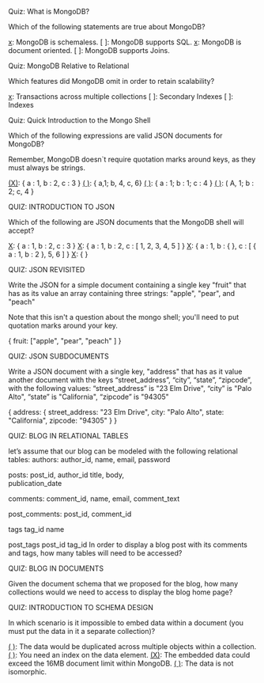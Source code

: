 Quiz: What is MongoDB?

Which of the following statements are true about MongoDB?

[x]: MongoDB is schemaless.
[ ]: MongoDB supports SQL.
[x]: MongoDB is document oriented.
[ ]: MongoDB supports Joins.

Quiz: MongoDB Relative to Relational 

Which features did MongoDB omit in order to retain scalability?

[x]: Joins
[x]: Transactions across multiple collections
[ ]: Secondary Indexes
[ ]: Indexes


Quiz: Quick Introduction to the Mongo Shell 

Which of the following expressions are valid JSON documents for MongoDB?

Remember, MongoDB doesn`t require quotation marks around keys, as they must always be strings.


[(X)]: { a : 1, b : 2, c : 3 }
[( )]: { a,1; b, 4, c, 6}
[( )]: { a : 1; b : 1; c : 4 }
[( )]: ( A, 1; b : 2; c, 4 }


QUIZ: INTRODUCTION TO JSON

Which of the following are JSON documents that the MongoDB shell will accept?


[X]: { a : 1, b : 2, c : 3 }
[X]: { a : 1, b : 2, c : [ 1, 2, 3, 4, 5 ] }
[X]: { a : 1, b : { }, c : [ { a : 1, b : 2 }, 5, 6 ] }
[X]: { }



QUIZ: JSON REVISITED

Write the JSON for a simple document containing a single key "fruit" that has as its value an array containing three strings: "apple", "pear", and "peach"

Note that this isn't a question about the mongo shell; you'll need to put quotation marks around your key.

{
    fruit: ["apple", "pear", "peach" ]
}

QUIZ: JSON SUBDOCUMENTS

Write a JSON document with a single key, "address" that has as it value another document with the keys “street_address”, “city”, “state”, “zipcode”, with the following values: “street_address” is "23 Elm Drive", “city” is "Palo Alto", “state” is "California", “zipcode” is "94305"

{
    address: {
        street_address: "23 Elm Drive",
        city: "Palo Alto",
        state: "California",
        zipcode: "94305"
    }
}

QUIZ: BLOG IN RELATIONAL TABLES

let’s assume that our blog can be modeled with the following relational tables:
authors:
	author_id,
	name,
	email,
	password

posts:
	post_id,
	author_id
	title,
	body,	
	publication_date

comments:
	comment_id,
	name, 
	email,
	comment_text

post_comments:
	post_id,
	comment_id


tags
	tag_id
	name

post_tags
	post_id
	tag_id
In order to display a blog post with its comments and tags, how many tables will need to be accessed?

[( )]: 2
[( )]: 3
[( )]: 5
[(X)]: 6



QUIZ: BLOG IN DOCUMENTS

Given the document schema that we proposed for the blog, how many collections would we need to access to display the blog home page?

[( )]: 0
[(X)]: 1
[( )]: 2
[( )]: 4

QUIZ: INTRODUCTION TO SCHEMA DESIGN

In which scenario is it impossible to embed data within a document (you must put the data in it a separate collection)?


[( )]: The data would be duplicated across multiple objects within a collection.
[( )]: You need an index on the data element.
[(X)]: The embedded data could exceed the 16MB document limit within MongoDB.
[( )]: The data is not isomorphic.